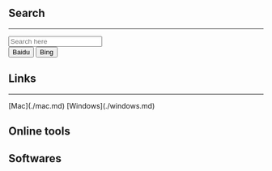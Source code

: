 ## Search
<hr>
<script>
    alert(0)
</script>
<form action="https://www.baidu.com/" target="_blank">
<div >
    <input type="text" name="q" placeholder="Search here" > <br/>
    <input type="submit" value="Baidu">
    <input type="submit" value="Bing">
</div>
</form>


## Links
<hr>
[Mac](./mac.md)
[Windows](./windows.md)

## Online tools

## Softwares



